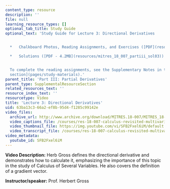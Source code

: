 ```yaml
---
content_type: resource
description: ''
file: null
learning_resource_types: []
optional_tab_title: Study Guide
optional_text: 'Study Guide for Lecture 3: Directional Derivatives


  *   Chalkboard Photos, Reading Assignments, and Exercises ([PDF](resources/mitres_18_007_partiii_lec03))

  *   Solutions ([PDF - 4.2MB](resources/mitres_18_007_partiii_sol03))


  To complete the reading assignments, see the Supplementary Notes in the [Study Materials
  section](pages/study-materials).'
parent_title: 'Part III: Partial Derivatives'
parent_type: SupplementalResourceSection
related_resources_text: ''
resource_index_text: ''
resourcetype: Video
title: 'Lecture 3: Directional Derivatives'
uid: 63ba13c3-66a2-ef8b-95d4-f1285c99142e
video_files:
  archive_url: http://www.archive.org/download/MITRES.18-007/MITRES_18-007_Part3_lec3_300k.mp4
  video_captions_file: /courses/res-18-007-calculus-revisited-multivariable-calculus-fall-2011/b2e17571937b5a0dbea20042fd8929f4_SFB2Fxel6iM.vtt
  video_thumbnail_file: https://img.youtube.com/vi/SFB2Fxel6iM/default.jpg
  video_transcript_file: /courses/res-18-007-calculus-revisited-multivariable-calculus-fall-2011/0071474f6575f97924e6dbc9d291549f_SFB2Fxel6iM.pdf
video_metadata:
  youtube_id: SFB2Fxel6iM
---
```


**Video Description:** Herb Gross defines the directional derivative and demonstrates how to calculate it, emphasizing the importance of this topic in the study of Calculus of Several Variables. He also covers the definition of a gradient vector.

**Instructor/speaker:** Prof. Herbert Gross